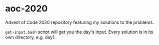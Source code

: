 # aoc-2020
Advent of Code 2020 repository featuring my solutions to the problems.

`get-input.bash` script will get you the day's input.
Every solution is in its own directory, e.g. day1.
